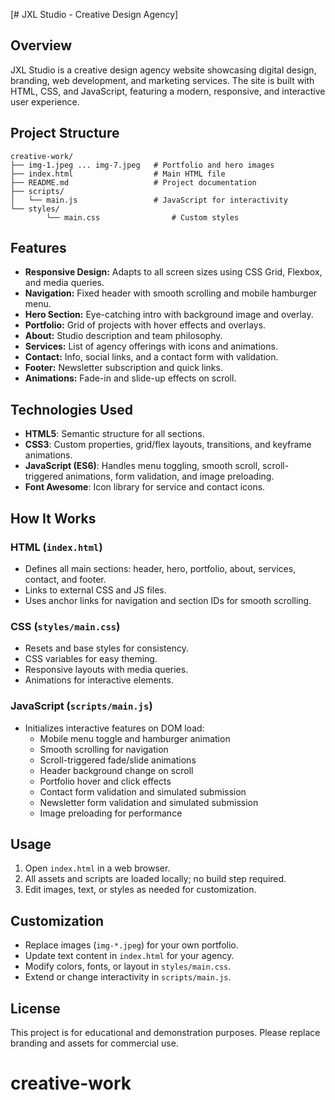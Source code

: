 <!-- This is the README for JXL Studio -->
<!-- Documentation starts here -->

[# JXL Studio - Creative Design Agency]

## Overview

JXL Studio is a creative design agency website showcasing digital design, branding, web development, and marketing services. The site is built with HTML, CSS, and JavaScript, featuring a modern, responsive, and interactive user experience.

## Project Structure

```
creative-work/
├── img-1.jpeg ... img-7.jpeg   # Portfolio and hero images
├── index.html                  # Main HTML file
├── README.md                   # Project documentation
├── scripts/
│   └── main.js                 # JavaScript for interactivity
└── styles/
		└── main.css                # Custom styles
```

## Features

- **Responsive Design:** Adapts to all screen sizes using CSS Grid, Flexbox, and media queries.
- **Navigation:** Fixed header with smooth scrolling and mobile hamburger menu.
- **Hero Section:** Eye-catching intro with background image and overlay.
- **Portfolio:** Grid of projects with hover effects and overlays.
- **About:** Studio description and team philosophy.
- **Services:** List of agency offerings with icons and animations.
- **Contact:** Info, social links, and a contact form with validation.
- **Footer:** Newsletter subscription and quick links.
- **Animations:** Fade-in and slide-up effects on scroll.

## Technologies Used

- **HTML5**: Semantic structure for all sections.
- **CSS3**: Custom properties, grid/flex layouts, transitions, and keyframe animations.
- **JavaScript (ES6)**: Handles menu toggling, smooth scroll, scroll-triggered animations, form validation, and image preloading.
- **Font Awesome**: Icon library for service and contact icons.

## How It Works

### HTML (`index.html`)

- Defines all main sections: header, hero, portfolio, about, services, contact, and footer.
- Links to external CSS and JS files.
- Uses anchor links for navigation and section IDs for smooth scrolling.

### CSS (`styles/main.css`)

- Resets and base styles for consistency.
- CSS variables for easy theming.
- Responsive layouts with media queries.
- Animations for interactive elements.

### JavaScript (`scripts/main.js`)

- Initializes interactive features on DOM load:
  - Mobile menu toggle and hamburger animation
  - Smooth scrolling for navigation
  - Scroll-triggered fade/slide animations
  - Header background change on scroll
  - Portfolio hover and click effects
  - Contact form validation and simulated submission
  - Newsletter form validation and simulated submission
  - Image preloading for performance

## Usage

1. Open `index.html` in a web browser.
2. All assets and scripts are loaded locally; no build step required.
3. Edit images, text, or styles as needed for customization.

## Customization

- Replace images (`img-*.jpeg`) for your own portfolio.
- Update text content in `index.html` for your agency.
- Modify colors, fonts, or layout in `styles/main.css`.
- Extend or change interactivity in `scripts/main.js`.

## License

This project is for educational and demonstration purposes. Please replace branding and assets for commercial use.

# creative-work
